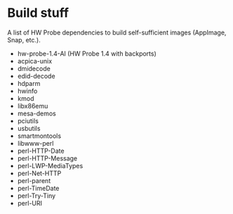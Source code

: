 # Build stuff
A list of HW Probe dependencies to build self-sufficient images (AppImage, Snap, etc.).

* hw-probe-1.4-AI (HW Probe 1.4 with backports)
* acpica-unix
* dmidecode
* edid-decode
* hdparm
* hwinfo
* kmod
* libx86emu
* mesa-demos
* pciutils
* usbutils
* smartmontools
* libwww-perl
* perl-HTTP-Date
* perl-HTTP-Message
* perl-LWP-MediaTypes
* perl-Net-HTTP
* perl-parent
* perl-TimeDate
* perl-Try-Tiny
* perl-URI
